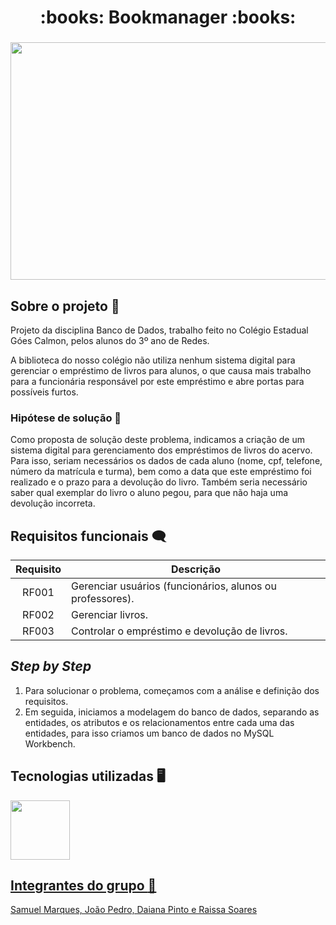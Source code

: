 <h1 align="center">:books: Bookmanager :books:</h1>

<h3 align="center"><img width="780px" height="380px" src="https://user-images.githubusercontent.com/120694081/236944274-610c3855-eb6f-4de4-b3a2-a71bd13ccf99.gif"></h3>

## Sobre o projeto :speech_balloon:

Projeto da disciplina Banco de Dados, trabalho feito no Colégio Estadual Góes Calmon, pelos alunos do 3º ano de Redes.

A biblioteca do nosso colégio não utiliza nenhum sistema digital para gerenciar o empréstimo de livros para alunos, o que causa mais trabalho para a funcionária responsável por este empréstimo e abre portas para possíveis furtos.

### Hipótese de solução :thought_balloon:
Como proposta de solução deste problema, indicamos a criação de um sistema digital para gerenciamento dos empréstimos de livros do acervo. Para isso, seriam necessários os dados de cada aluno (nome, cpf, telefone, número da matrícula e turma), bem como a data que este empréstimo foi realizado e o prazo para a devolução do livro. Também seria necessário saber qual exemplar do livro o aluno pegou, para que não haja uma devolução incorreta.

## Requisitos funcionais :left_speech_bubble:

| Requisito| Descrição |
|  :---: |-----------| 
| RF001 | Gerenciar usuários (funcionários, alunos ou professores). |
| RF002 | Gerenciar livros. |
| RF003 | Controlar o empréstimo e devolução de livros. |

## *Step by Step*

1. Para solucionar o problema, começamos com a análise e definição dos requisitos.
2. Em seguida, iniciamos a modelagem do banco de dados, separando as entidades, os atributos e os relacionamentos entre cada  uma das entidades, para isso criamos um banco de dados no MySQL Workbench.

## Tecnologias utilizadas :desktop_computer:
<a href="https://www.mysql.com/"> <img src="https://user-images.githubusercontent.com/120694081/236445973-4d39d538-10b5-4bfb-ad0e-f5cc48e85195.png" width="95">

## Integrantes do grupo 	:busts_in_silhouette:
Samuel Marques, João Pedro, Daiana Pinto e Raissa Soares
